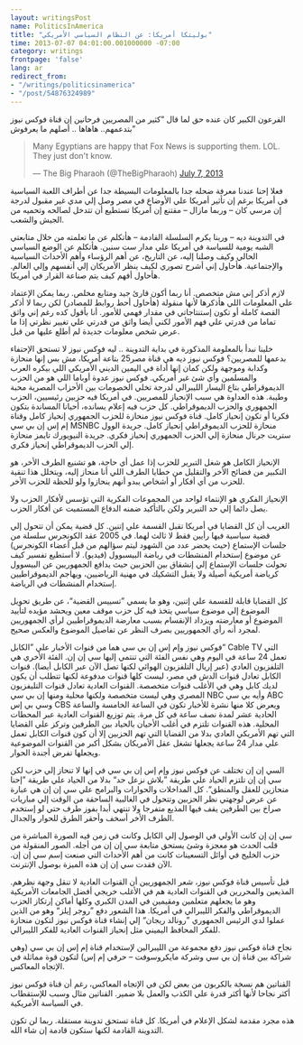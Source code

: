 ```yaml
---
layout: writingsPost
name: PoliticsInAmerica
title: "بوليتكا أمريكا: عن النظام السياسي الأمريكي"
time: 2013-07-07 04:01:00.001000000 -07:00
category: writings
frontpage: 'false'
lang: ar
redirect_from: 
- "/writings/politicsinamerica"
- "/post/54876324989"
---
```

الفرعون الكبير كان عنده حق لما قال “كثير من المصريين فرحانين إن قناة فوكس نيوز بتدعمهم.. هاهاها .. أصلهم ما يعرفوش”  
  
<blockquote class="twitter-tweet" lang="en"><p lang="en" dir="ltr">Many Egyptians are happy that Fox News is supporting them. LOL. They just don&#39;t know.</p>&mdash; The Big Pharaoh (@TheBigPharaoh) <a href="https://twitter.com/TheBigPharaoh/status/354019534673416193">July 7, 2013</a></blockquote>
<script async src="//platform.twitter.com/widgets.js" charset="utf-8"></script>
  
فعلا إحنا عندنا معرفة ضحله جدا بالمعلومات البسيطة جدا عن أطراف اللعبة السياسية في أمريكا برغم إن تأثير أمريكا علي الأوضاع في مصر وصل إلي مدي غير مقبول لدرجة إن مرسي كان – وربما مازال – مقتنع إن أمريكا تستطيع أن تتدخل لصالحه وتحميه من الجيش والشعب.  
  
في التدوينة ديه – وربنا يكرم السلسلة القادمة – هأتكلم عن ما تعلمته من خلال متابعتي الشبه يومية للسياسة في أمريكا علي مدار ست سنين. هأتكلم عن الوضع السياسي الحالي وكيف وصلنا إليه، عن التاريخ، عن أهم الرؤساء وأهم الأحداث السياسية والإجتماعية. هأحاول إني أشرح تصوري لكيف ينظر الأمريكان إلي أنفسهم وإلي العالم. هأحاول أفهم كيف يتم صناعة القرار في أمريكا.  
  
لازم أذكر إني مش متخصص. أنا ربما أكون قارئ جيد ومتابع مخلص. ربما يمكن الإعتماد علي المعلومات اللي هأذكرها لأنها منقولة (هأحاول أحط روابط للمصادر) لكن ربما لا أذكر القصة كاملة أو تكون إستنتاجاتي في مقدار فهمي للأمور. أنا بأقول كده رغم إني واثق تماما من قدرتي علي فهم الأمور لكني أيضا واثق من قدرتي علي تغيير نظرتي إذا ما عرض شخص معلومات جديدة لم أطلع عليها من قبل.  
  
خلينا نبدأ بالمعلومة المذكورة في بداية التدوينة .. ليه فوكس نيوز لا تستحق الإحتفاء بدعمها للمصريين؟ فوكس نيوز ديه هي قناة مصر25 بتاعة أمريكا، مش بس إنها منحازة وكدابة وموجهة ولكن كمان إنها أداة في اليمين الديني الأمريكي اللي بيكره العرب والمسلمين وأي شئ غير أمريكي. فوكس نيوز عدوة أوباما اللي هو من الحزب الديموقراطي بتاع اليسار الليبرالي لدرجة تخلي الخصومات بين الأحزاب المصرية محبة وطيبة. هذه العداوة هي سبب الإنحياز للمصريين. في أمريكا فيه حزبين رئيسيين، الحزب الجمهوري والحزب الديموقراطي. كل حزب فيه إعلام يسانده، أحيانا المساندة بتكون فكريا أو تكون إنحياز كامل. قناة فوكس نيوز منحازة للحزب الجمهوري إنحياز كامل وقناة إم إس إن بي سي MSNBC منحازة للحزب الديموقراطي إنحياز كامل. جريدة الوول ستريت جرنال منحازة إلي الحزب الجمهوري إنحياز فكري. جريدة النيويورك تايمز منحازة إلي الحزب الديموقراطي إنحياز فكري.  
  
الإنحياز الكامل هو شغل التبرير للحزب إذا عمل أي حاجة، هو تشنيع الطرف الأخر، هو التكبير من فضائح الأخر والتقليل من خطايا الطرف اللي أنا منحاز إليه، ويتخلل هذا تنقية للحزب من أي أفكار أو أشخاص يبدو أنهم ينحازوا ولو للحظة للحزب الأخر.  
  
الإنحياز الفكري هو الإنتماء لواحد من المجموعات الفكرية التي تؤسس لأفكار الحزب ولا يصل دائما إلي حد التبرير ولكن بالتأكيد ضمنه الدفاع المستميت عن أفكار الحزب.  
  
الغريب أن كل القضايا في أمريكا تقبل القسمة علي إتنين. كل قضية يمكن أن تتحول إلي قضية سياسية فيها رأيين فقط لا ثالث لهما. في 2005 عقد الكونجرس سلسلة من جلسات الإستماع (حيث يحضر عدد من الشهود ليتم سؤالهم من قبل أعضاء الكونجرس) عن موضوع إستخدام المنشطات في رياضة البيسبوول (فيديو). لا أستطيع تفسير كيف تحولت جلسات الإستماع إلي إنشقاق بين الحزبين حيث يدافع الجمهوريين عن البيسوول كرياضة أمريكية أصيلة ولا يقبل التشكيك في مهنية الرياضيين، ويهاجم الديموقراطيين إستخدام المنشطات في الرياضة.  
  
كل القضايا قابلة للقسمة علي إتنين، وهو ما يسمي ”تسييس القضية“، عن طريق تحويل الموضوع إلي موضوع سياسي يتخذ فيه كل حزب موقف معين ويحشد مؤيده لتأييد الموضوع أو معارضته ويزداد الإنقسام بسبب معارضة الديموقراطيين لرأي الجمهوريين لمجرد أنه رأي الجمهوريين بصرف النظر عن تفاصيل الموضوع والعكس صحيح.  
  
فوكس نيوز وإم إس إن بي سي هما من قنوات الأخبار علي ”الكابل“ Cable TV التي تعمل 24 ساعة في اليوم وهي نفس الفئة التي تنتمي إليها سي إن إن. الفئة الأخري هي التلفزيون العادي (عبر إريال التلفزيون الهوائي لكنها تصل الآن عبر الكابل أيضا). قنوات الكابل تعادل قنوات الدش في مصر، ليست كلها قنوات مدفوعة لكنها تتطلب أن يكون لديك كابل وهي في الأغلب قنوات متخصصة. القنوات العادية تعادل قنوات التليفزيون المصري وهي ليست متخصصة ولكنها محلية ومنها إن بي سي NBC وأيه بي سي ABC وسي بي إس CBS ويعرض كلا منها نشرة للأخبار تكون في الساعة الخامسة والساعة الحادية عشر لمدة نصف ساعة في كل مرة. يتم توزيع القنوات العادية عبر المحطات المحلية. هذه القنوات تلتزم في أغلب الأحيان بالحياد بين الطرفين وتركز علي القضايا التي تهم الأمريكي العادي بدلا من القضايا التي تهم الحزبين إلا أن كون قنوات الكابل تعمل علي مدار 24 ساعة يجعلها تشغل عقل الأمريكان بشكل أكبر من القنوات الموضوعية ويجعلها تفرض أجندة الحوار.  
  
السي إن إن تختلف عن فوكس نيوز وإم إس إن بي سي في إنها لا تنحاز إلي حزب لكن سي إن إن تلتزم الحياد علي طريقة ”بلاش نزعل حد“ بدلا من الحياد علي طريقة ”إحنا منحازين للعقل والمنطق“. كل المداخلات والحوارات والبرامج علي سي إن إن هي عبارة عن عرض لوجهتي نظر الحزبين وتتحول في الغالبية الساحقة من الوقت إلي مباريات صراخ بين الطرفين يقف فيها المذيع متفرجا ولا تنتهي أبدا بفوز طرف حتي لو إستخدم الطرف الأخر أسخف وأحقر الطرق للحوار والجدال.  
  
سي إن إن كانت الأولي في الوصول إلي الكابل وكانت في زمن فيه الصورة المباشرة من قلب الحدث هو معجزة وشئ يستحق متابعة سي إن إن من أجله. الصور المنقولة من حزب الخليج في أوائل التسعينات كانت من أهم الأحداث التي صنعت إسم سي إن إن. الآن فقدت سي إن إن هذه الميزة بوصول الإنترنت.  
  
قبل تأسيس قناة فوكس نيوز، شعر الجمهوريين أن القنوات العادية لا تنقل وجهة نظرهم. المذيعين والمحررين في القنوات العادية هم في الأغلب خريجي أفضل الجامعات الأمريكية وهو ما يجعلهم متعلمين ومقيمين في المدن الكبري وكلها أماكن إرتكاز الحزب الديموقراطي والفكر الليبرالي في أمريكا. هذا الشعور دفع ”روجر إيلز“ وهو من الذين عملوا لدي الرئيس الجمهوري ”رونالد ريجان“ إلي إنشاء قناة فوكس نيوز لتكون منحازة للفكر المحافظ اليميني مثل إنحياز القنوات العادية للفكر الليبرالي.  
  
نجاح قناة فوكس نيوز دفع مجموعة من الليبرالين لإستخدام قناة إم إس إن بي سي (وهي شراكة بين قناة إن بي سي وشركة مايكروسوفت – حرفي إم إس) لتكون قوة مماثلة في الإتجاه المعاكس.  
  
القناتين هم نسخة بالكربون من بعض لكن في الإتجاه المعاكس، رغم أن قناة فوكس نيوز أكثر نجاحا لأنها أكثر قدرة علي الكذب والعمل بلا ضمير. القناتين مثال وسبب للإستقطاب في السياسة الأمريكية.  
  
هذه مجرد مقدمة لشكل الإعلام في أمريكا. كل قناة تستحق تدوينة مستقلة. ربما لن تكون التدوينة القادمة لكنها ستكون قادمة إن شاء الله.  
